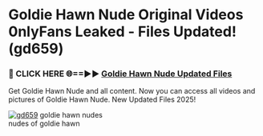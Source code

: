 # Goldie Hawn Nude Original Videos 0nlyFans Leaked - Files Updated! (gd659)

<h3>🔴 CLICK HERE 🌐==►► <a href="https://tinyurl.com/yc6ubb5a" rel="nofollow">Goldie Hawn Nude Updated Files</a></h3>

Get Goldie Hawn Nude and all content. Now you can access all videos and pictures of Goldie Hawn Nude. New Updated Files 2025!

[![gd659](https://i.imgur.com/7eu0CRL.gif)](https://tinyurl.com/yc6ubb5a)
goldie hawn nudes<br>
nudes of goldie hawn